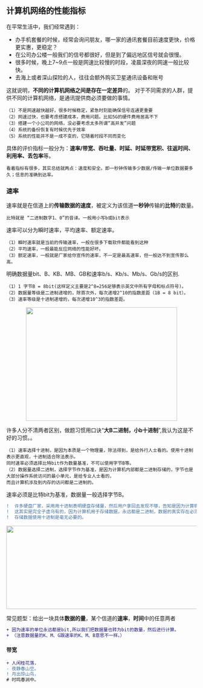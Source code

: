 ## 计算机网络的性能指标
在平常生活中，我们经常遇到：
* 办手机套餐的时候，经常会询问朋友，哪一家的通讯套餐目前速度更快，价格更实惠，更稳定？
* 在公司办公楼一般我们的信号都很好，但是到了偏远地区信号就会很慢。
* 很多时候，晚上7~9点一般是网速比较慢的时段，凌晨深夜的网速一般比较快。
* 去海上或者深山探险的人，往往会额外购买卫星通讯设备和账号


这就说明，**不同的计算机网络之间是存在一定差异**的。
对于不同需求的人群，提供不同的计算机网络，是通讯提供商必须要做的事情。
```
（1）不是网速越快越好，很多时候稳定，紧急时刻能确保信号连通更重要
（2）网速过快，也要考虑搭建成本，费用问题。比如5G的硬件费用居高不下
（3）搭建一个小公司的网络，没必要考虑太多所谓“高并发”问题
（4）系统的备份恢复有时候优先于效率
（5）系统的性能并不是一成不变的，它随着时段不同而变化
```

具体的评价指标一般分为：**速率/带宽、吞吐量、时延、时延带宽积、往返时间、利用率、丢包率**等。
```
看着指标有很多，其实总结就两点：速度和安全。即一秒钟传输多少数据/传输一单位数据要多久；信息的准确到达率。
```
### 速率
速率就是在信道上的**传输数据的速度**，被定义为该信道**一秒钟**传输的**比特**的数量。
```
比特就是 “二进制数字1、0”的音译。一般用小写b或bit表示
```
速率可以分为瞬时速率，平均速率、额定速率。
```
（1）瞬时速率就是当前的传输速率，一般在很多下载软件都能看到这种
（2）平均速率，一般最能反应网络的性能好坏。
（3）额定速率，一般就是厂家给你宣传的速率，不一定是最高速率，但一般达不到宣传那么高。
```
明确数据量bit、B、KB、MB、GB和速率b/s、Kb/s、Mb/s、Gb/s的区别.
```
（1）1 字节B = 8bit(这样定义主要是2^8=256足够表示英文中所有字母和标点符号)。
（2）数据量等级是二进制递增的，除首次外，每次递增2^10的指数差距（1B = 8 bit）。
（3）速率等级是十进制递增的，每次递增10^3的指数差距。
```

<p align="center"><img width="400" height="300" src="/LearnComputerNetwork/Photo/02.jpg"></p>


许多人分不清两者区别，做题习惯用口诀“**大B二进制，小b十进制**”,我认为这是不好的习惯。。



```
（1）速率选择十进制，是因为本质是一个物理量，除法得到，是给外行人士看的。使用十进制表示更直观，十进制适合除法表示。
同时速率必须选择比特bit作为数量基准，不可以使用字节B等。
（2）数据量选择二进制，选择字节作为基准，是因为计算机内部都是二进制存储的，字节也是大部分操作系统访问的最小单元，是给专业人士看的，
而且计算机涉及到内存的访问都是二进制的。
```
速率必须是比特bit为基准，数据量一般选择字节B。
```diff
!  许多硬盘厂家，采用用十进制表明硬盘存储量，然后用户拿回去发现不够，告知是因为计算机术语转换问题。
!  这其实是完全子虚乌有的，因为计算机用于存储数据，永远都是二进制，数据的真实存在必须是以二进制存在的。
!  存储数据使用十进制是毫无必要的。
```
<p align="center"><img width="800" height="220" src="/LearnComputerNetwork/Photo/03.jpg"></p>

常见题型：给出一块具体**数据的量**，某个信道的**速率**，**时间**中的任意两者
```diff
+ 因为速率的单位永远都是bit,所以我们把数据量也转为bit的数量，然后进行计算。
+ （注意数据量的K、M、G跟速率的K、M、B意思不一样。）
```

#### 带宽

```diff
+ 人闲桂花落，
- 夜静春山空。
! 月出惊山鸟，
# 时鸣春涧中。
```
